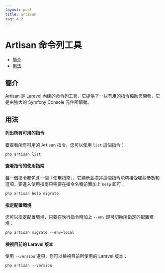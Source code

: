 ```yaml
---
layout: post
title: artisan
tag: 4.2
---
```

# Artisan 命令列工具

- [簡介](#introduction)
- [用法](#usage)

<a name="introduction"></a>
## 簡介

Artisan 是 Laravel 內建的命令列工具，它提供了一些有用的指令協助您開發，它是由強大的 Symfony Console 元件所驅動。
<a name="usage"></a>
## 用法

#### 列出所有可用的指令

要查看所有可用的 Artisan 指令，您可以使用 `list` 這個指令：

	php artisan list

#### 查看指令的使用指南

每一個指令都包含一個「使用指南」，它顯示並描述這個指令能夠接受哪些參數和選項。要進入使用指南只需要在指令名稱前面加上 `help` 即可：


	php artisan help migrate

#### 指定配置環境

您可以指定配置環境，只要在執行指令時加上 `--env` 即可切換所指定的配置環境：

	php artisan migrate --env=local

#### 檢視目前的 Laravel 版本

使用 `--version` 選項，您可以檢視目前所使用的 Laravel 版本：

	php artisan --version
